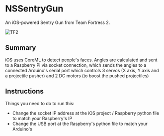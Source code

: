# NSSentryGun

An iOS-powered Sentry Gun from Team Fortress 2.

![TF2](https://wiki.teamfortress.com/w/images/thumb/e/ee/Engywithsg.png/350px-Engywithsg.png)

## Summary

iOS uses CoreML to detect people's faces. Angles are calculated and sent to a Raspberry Pi via socket connection, which sends the angles to a connected Arduino's serial port which controls 3 servos (X axis, Y axis and a projectile pusher) and 2 DC motors (to boost the pushed projectiles)

## Instructions

Things you need to do to run this:

- Change the socket IP address at the iOS project / Raspberry python file to match your Raspberry's IP
- Change the USB port at the Raspberry's python file to match your Arduino's
